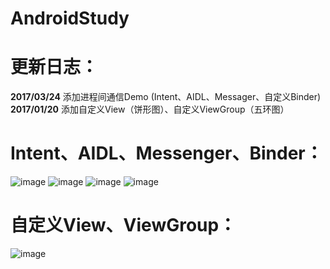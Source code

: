 # AndroidStudy


# 更新日志：
 **2017/03/24**
 添加进程间通信Demo (Intent、AIDL、Messager、自定义Binder)
  **2017/01/20**
 添加自定义View（饼形图）、自定义ViewGroup（五环图）
 
 # Intent、AIDL、Messenger、Binder：
![image](https://github.com/crazyqiang/AndroidStudy/blob/master/pic/intent.gif) 
![image](https://github.com/crazyqiang/AndroidStudy/blob/master/pic/aidl.gif) 
![image](https://github.com/crazyqiang/AndroidStudy/blob/master/pic/messenger.gif) 
![image](https://github.com/crazyqiang/AndroidStudy/blob/master/pic/binder.gif) 

# 自定义View、ViewGroup：
![image](https://github.com/crazyqiang/AndroidStudy/blob/master/pic/initpintu.jpg) 
